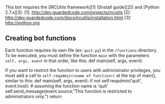 This bot requires the [IRCUtils framework][1] ([Install guide][2]) and [Python 2.7.x][3].
[1]: http://dev.guardedcode.com/projects/ircutils
[2]: http://dev.guardedcode.com/docs/ircutils/installation.html
[3]: http://python.org

Creating bot functions
-----
Each function requires its own file (ex: `quit.py`) in the `/functions` directory.
To be executed, you must define the function `main` with the parameters `self, args, event` in that order, like this:
    def main(self, args, event):

If you want to restrict the function to users with administrator privileges, you must add a call to `self.reqadmin(<name of function>)` at the top of main(), similar to this:
    def main(self, args, event):
        if not self.reqadmin('quit', event.host): # assuming the function name is 'quit'
            self.send_message(event.source,"This function is restricted to administrators only.")
            return